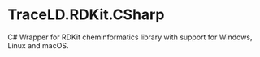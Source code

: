 # TraceLD.RDKit.CSharp
C# Wrapper for RDKit cheminformatics library with support for Windows, Linux and macOS.
